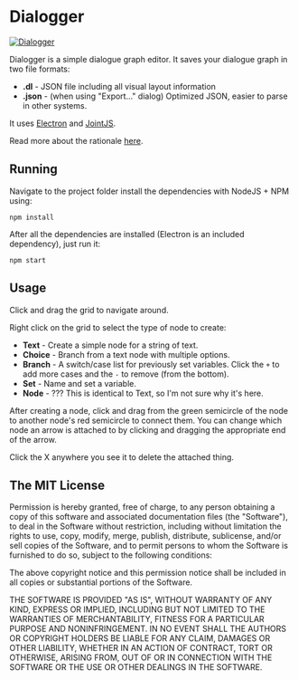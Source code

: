 Dialogger
=========

[![Dialogger](http://i.imgur.com/KliEDM7.png)](http://i.imgur.com/KliEDM7.png)

Dialogger is a simple dialogue graph editor. It saves your dialogue graph in
two file formats:

- **.dl** - JSON file including all visual layout information
- **.json** - (when using "Export..." dialog) Optimized JSON, easier to parse in
    other systems.

It uses [Electron](http://electron.atom.io/) and [JointJS](http://www.jointjs.com/).

Read more about the rationale
[here](http://etodd.io/2014/05/16/the-poor-mans-dialogue-tree/).

Running
-------

Navigate to the project folder install the dependencies with NodeJS + NPM using:

```
npm install
```

After all the dependencies are installed (Electron is an included dependency),
just run it:

```
npm start
```

Usage
-----

Click and drag the grid to navigate around.

Right click on the grid to select the type of node to create:

- **Text** - Create a simple node for a string of text.
- **Choice** - Branch from a text node with multiple options.
- **Branch** - A switch/case list for previously set variables. Click the `+`
    to add more cases and the `-` to remove (from the bottom).
- **Set** - Name and set a variable.
- **Node** - ??? This is identical to Text, so I'm not sure why it's here.

After creating a node, click and drag from the green semicircle of the node to
another node's red semicircle to connect them. You can change which node an
arrow is attached to by clicking and dragging the appropriate end of the
arrow.

Click the X anywhere you see it to delete the attached thing.

The MIT License
---------------

Permission is hereby granted, free of charge, to any person obtaining a copy
of this software and associated documentation files (the "Software"), to deal
in the Software without restriction, including without limitation the rights
to use, copy, modify, merge, publish, distribute, sublicense, and/or sell
copies of the Software, and to permit persons to whom the Software is
furnished to do so, subject to the following conditions:

The above copyright notice and this permission notice shall be included in all
copies or substantial portions of the Software.

THE SOFTWARE IS PROVIDED "AS IS", WITHOUT WARRANTY OF ANY KIND, EXPRESS OR
IMPLIED, INCLUDING BUT NOT LIMITED TO THE WARRANTIES OF MERCHANTABILITY,
FITNESS FOR A PARTICULAR PURPOSE AND NONINFRINGEMENT. IN NO EVENT SHALL THE
AUTHORS OR COPYRIGHT HOLDERS BE LIABLE FOR ANY CLAIM, DAMAGES OR OTHER
LIABILITY, WHETHER IN AN ACTION OF CONTRACT, TORT OR OTHERWISE, ARISING FROM,
OUT OF OR IN CONNECTION WITH THE SOFTWARE OR THE USE OR OTHER DEALINGS IN THE
SOFTWARE.
